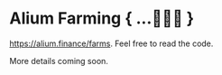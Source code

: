 # Alium Farming { ...🥕🥦🥬 }
        
https://alium.finance/farms. Feel free to read the code. 

More details coming soon.


